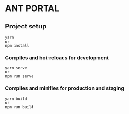 # ANT PORTAL

## Project setup
```
yarn
or
npm install
```

### Compiles and hot-reloads for development
```
yarn serve
or
npm run serve
```

### Compiles and minifies for production and staging
```
yarn build
or
npm run build
```